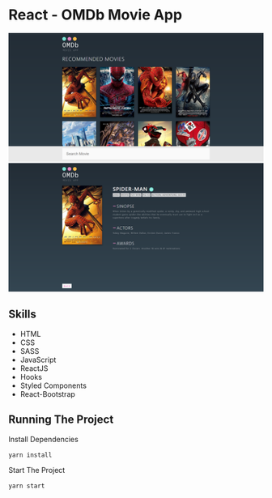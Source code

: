 # React - OMDb Movie App

![alt test](screenshots/home.png)
![alt test](screenshots/movie.png)

## Skills

* HTML
* CSS
* SASS
* JavaScript
* ReactJS
* Hooks
* Styled Components
* React-Bootstrap

## Running The Project

Install Dependencies

```
yarn install
```

Start The Project

```
yarn start
```

